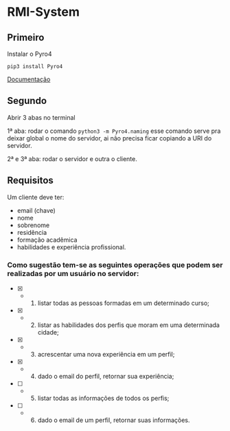 # RMI-System

## Primeiro
Instalar o Pyro4

```
pip3 install Pyro4
```

[Documentação](https://pyro4.readthedocs.io/en/stable/index.html#)

## Segundo

Abrir 3 abas no terminal

1ª aba:
  rodar o comando ```python3 -m Pyro4.naming``` esse comando serve pra deixar global o nome do servidor, ai não precisa ficar copiando a URI do servidor.
  
2ª e 3ª aba:
  rodar o servidor e outra o cliente.



## Requisitos

Um cliente deve ter:

* email (chave)
* nome
* sobrenome
* residência 
* formação acadêmica
* habilidades e experiência profissional. 


### Como sugestão tem-se as seguintes operações que podem ser realizadas por um usuário no servidor:

- [x] - 1. listar todas as pessoas formadas em um determinado curso;
- [x] - 2. listar as habilidades dos perfis que moram em uma determinada cidade;
- [x] - 3. acrescentar uma nova experiência em um perfil;
- [x] - 4. dado o email do perfil, retornar sua experiência;
- [ ] - 5. listar todas as informações de todos os perfis;
- [ ] - 6. dado o email de um perfil, retornar suas informações.
